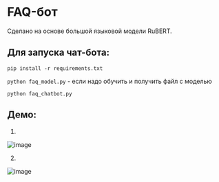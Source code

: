 # FAQ-бот
Сделано на основе большой языковой модели RuBERT.

## Для запуска чат-бота:
``` pip install -r requirements.txt ```

``` python faq_model.py ``` - если надо обучить и получить файл с моделью

``` python faq_chatbot.py ```

## Демо:
1.

![image](./2.png)

2.

![image](./1.png)